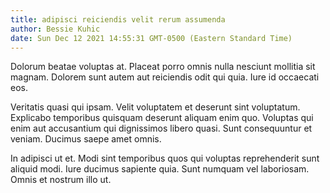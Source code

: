 ```yaml
---
title: adipisci reiciendis velit rerum assumenda
author: Bessie Kuhic
date: Sun Dec 12 2021 14:55:31 GMT-0500 (Eastern Standard Time)
---
```

Dolorum beatae voluptas at. Placeat porro omnis nulla nesciunt mollitia sit magnam. Dolorem sunt autem aut reiciendis odit qui quia. Iure id occaecati eos.

 Veritatis quasi qui ipsam. Velit voluptatem et deserunt sint voluptatum. Explicabo temporibus quisquam deserunt aliquam enim quo. Voluptas qui enim aut accusantium qui dignissimos libero quasi. Sunt consequuntur et veniam. Ducimus saepe amet omnis.

 In adipisci ut et. Modi sint temporibus quos qui voluptas reprehenderit sunt aliquid modi. Iure ducimus sapiente quia. Sunt numquam vel laboriosam. Omnis et nostrum illo ut.